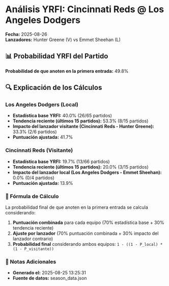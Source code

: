 # Análisis YRFI: Cincinnati Reds @ Los Angeles Dodgers

**Fecha:** 2025-08-26  
**Lanzadores:** Hunter Greene (V) vs Emmet Sheehan (L)

## 📊 Probabilidad YRFI del Partido

**Probabilidad de que anoten en la primera entrada:** 49.8%

## 🔍 Explicación de los Cálculos

### Los Angeles Dodgers (Local)
- **Estadística base YRFI:** 40.0% (26/65 partidos)
- **Tendencia reciente (últimos 15 partidos):** 53.3% (8/15 partidos)
- **Impacto del lanzador visitante (Cincinnati Reds - Hunter Greene):** 33.3% (2/6 partidos)
- **Puntuación ajustada:** 41.7%

### Cincinnati Reds (Visitante)
- **Estadística base YRFI:** 19.7% (13/66 partidos)
- **Tendencia reciente (últimos 15 partidos):** 20.0% (3/15 partidos)
- **Impacto del lanzador local (Los Angeles Dodgers - Emmet Sheehan):** 0.0% (0/4 partidos)
- **Puntuación ajustada:** 13.9%

### 📝 Fórmula de Cálculo

La probabilidad final de que anoten en la primera entrada se calcula considerando:
1. **Puntuación combinada** para cada equipo (70% estadística base + 30% tendencia reciente)
2. **Ajuste por lanzador** (70% puntuación combinada + 30% impacto del lanzador contrario)
3. **Probabilidad final** considerando ambos equipos: `1 - ((1 - P_local) * (1 - P_visitante))`

### 📌 Notas Adicionales

- **Generado el:** 2025-08-25 13:25:31
- **Fuente de datos:** season_data.json
